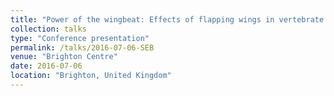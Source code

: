 ```yaml
---
title: "Power of the wingbeat: Effects of flapping wings in vertebrate forward flight"
collection: talks
type: "Conference presentation"
permalink: /talks/2016-07-06-SEB
venue: "Brighton Centre"
date: 2016-07-06
location: "Brighton, United Kingdom"
---
```



